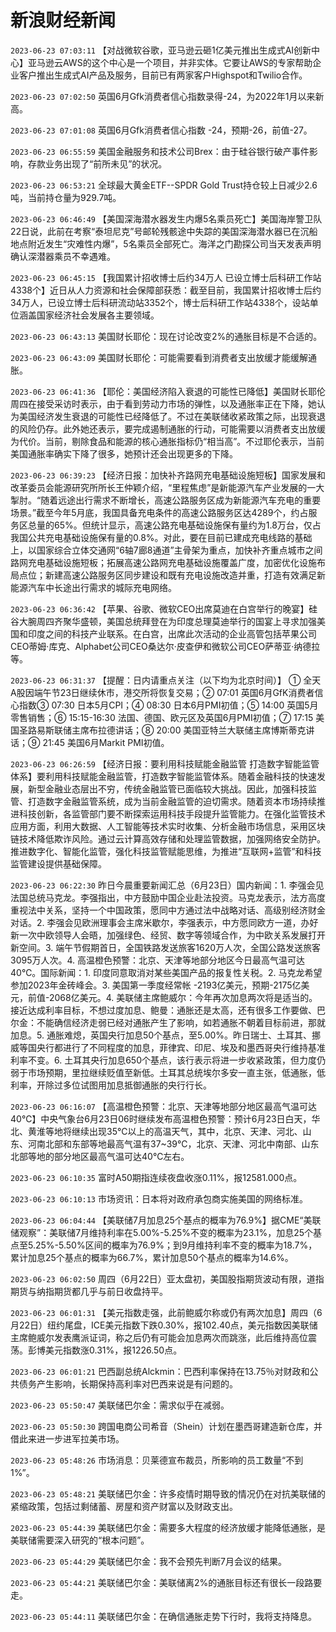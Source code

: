 # 新浪财经新闻
`2023-06-23 07:03:11` 【对战微软谷歌，亚马逊云砸1亿美元推出生成式AI创新中心】亚马逊云AWS的这个中心是一个项目，并非实体。它要让AWS的专家帮助企业客户推出生成式AI产品及服务，目前已有两家客户Highspot和Twilio合作。

`2023-06-23 07:02:50` 英国6月Gfk消费者信心指数录得-24，为2022年1月以来新高。

`2023-06-23 07:01:08` 英国6月Gfk消费者信心指数 -24，预期-26，前值-27。

`2023-06-23 06:55:59` 美国金融服务和技术公司Brex：由于硅谷银行破产事件影响，存款业务出现了“前所未见”的状况。

`2023-06-23 06:53:21` 全球最大黄金ETF--SPDR Gold Trust持仓较上日减少2.6吨，当前持仓量为929.7吨。

`2023-06-23 06:46:49` 【美国深海潜水器发生内爆5名乘员死亡】美国海岸警卫队22日说，此前在考察“泰坦尼克”号邮轮残骸途中失踪的美国深海潜水器已在沉船地点附近发生“灾难性内爆”，5名乘员全部死亡。海洋之门勘探公司当天发表声明确认深潜器乘员不幸遇难。

`2023-06-23 06:45:15` 【我国累计招收博士后约34万人 已设立博士后科研工作站4338个】近日从人力资源和社会保障部获悉：截至目前，我国累计招收博士后约34万人，已设立博士后科研流动站3352个，博士后科研工作站4338个，设站单位涵盖国家经济社会发展各主要领域。

`2023-06-23 06:43:13` 美国财长耶伦：现在讨论改变2%的通胀目标是不合适的。

`2023-06-23 06:43:09` 美国财长耶伦：可能需要看到消费者支出放缓才能缓解通胀。

`2023-06-23 06:41:36` 【耶伦：美国经济陷入衰退的可能性已降低】美国财长耶伦周四在接受采访时表示，由于看到劳动力市场的弹性，以及通胀率正在下降，她认为美国经济发生衰退的可能性已经降低了。不过在美联储收紧政策之际，出现衰退的风险仍存。此外她还表示，要完成遏制通胀的行动，可能需要以消费者支出放缓为代价。当前，剔除食品和能源的核心通胀指标仍“相当高”。不过耶伦表示，当前美国通胀率确实下降了很多，她预计还会出现更多的下降。

`2023-06-23 06:39:23` 【经济日报：加快补齐路网充电基础设施短板】国家发展和改革委员会能源研究所所长王仲颖介绍，“里程焦虑”是新能源汽车产业发展的一大掣肘。“随着远途出行需求不断增长，高速公路服务区成为新能源汽车充电的重要场景。”截至今年5月底，我国具备充电条件的高速公路服务区达4289个，约占服务区总量的65%。但统计显示，高速公路充电基础设施保有量约为1.8万台，仅占我国公共充电基础设施保有量的0.8%。对此，要在目前已建成充电线路的基础上，以国家综合立体交通网“6轴7廊8通道”主骨架为重点，加快补齐重点城市之间路网充电基础设施短板；拓展高速公路网充电基础设施覆盖广度，加密优化设施布局点位；新建高速公路服务区同步建设和既有充电设施改造并重，打造有效满足新能源汽车中长途出行需求的城际充电网络。

`2023-06-23 06:36:42` 【苹果、谷歌、微软CEO出席莫迪在白宫举行的晚宴】硅谷大腕周四齐聚华盛顿，美国总统拜登在为印度总理莫迪举行的国宴上寻求加强美国和印度之间的科技产业联系。在白宫，出席此次活动的企业高管包括苹果公司CEO蒂姆·库克、Alphabet公司CEO桑达尔·皮查伊和微软公司CEO萨蒂亚·纳德拉等。

`2023-06-23 06:31:37` 【提醒：日内请重点关注（以下均为北京时间）】 ① 全天 A股因端午节23日继续休市，港交所将恢复交易；② 07:01 英国6月GfK消费者信心指数③ 07:30 日本5月CPI；④ 08:30 日本6月PMI初值；⑤ 14:00 英国5月零售销售；⑥ 15:15-16:30 法国、德国、欧元区及英国6月PMI初值；⑦ 17:15 美国圣路易斯联储主席布拉德讲话；⑧ 20:00 美国亚特兰大联储主席博斯蒂克讲话；⑨ 21:45 美国6月Markit PMI初值。

`2023-06-23 06:26:59` 【经济日报：要利用科技赋能金融监管 打造数字智能监管体系】要利用科技赋能金融监管，打造数字智能监管体系。随着金融科技的快速发展，新型金融业态层出不穷，传统金融监管已面临较大挑战。因此，加强科技监管、打造数字金融监管系统，成为当前金融监管的迫切需求。随着资本市场持续推进科技创新，各监管部门要不断探索运用科技手段提升监管能力。在强化监管技术应用方面，利用大数据、人工智能等技术实时收集、分析金融市场信息，采用区块链技术降低欺诈风险。通过云计算高效存储和处理监管数据，加强网络安全防护。推进数字化、智能化监管，强化科技监管赋能思维，为推进“互联网+监管”和科技监管建设提供基础保障。

`2023-06-23 06:22:30` 昨日今晨重要新闻汇总（6月23日）国内新闻：1. 李强会见法国总统马克龙。李强指出，中方鼓励中国企业赴法投资。马克龙表示，法方高度重视法中关系，坚持一个中国政策，愿同中方通过法中战略对话、高级别经济财金对话。2. 李强会见欧洲理事会主席米歇尔，李强表示，中方愿同欧方一道，办好新一次中欧领导人会晤，加强绿色、经贸、数字等领域合作，为中欧关系发展打开新空间。3. 端午节假期首日，全国铁路发送旅客1620万人次，全国公路发送旅客3095万人次。4. 高温橙色预警：北京、天津等地部分地区今日最高气温可达40℃。国际新闻：1. 印度同意取消对某些美国产品的报复性关税。2. 马克龙希望参加2023年金砖峰会。3. 美国第一季度经常帐 -2193亿美元，预期-2175亿美元，前值-2068亿美元。4. 美联储主席鲍威尔：今年再次加息两次将是适当的。接近达成利率目标，不想过度加息、鲍曼：通胀还是太高，还有很多工作要做、巴尔金：不能确信经济走弱已经对通胀产生了影响，如若通胀不朝着目标前进，那就加息。5. 通胀难熄，英国央行加息50个基点，至5.00%。昨日瑞士、土耳其、挪威等国央行都进行了不同程度的加息，菲律宾、印尼、埃及和墨西哥央行维持基准利率不变。6. 土耳其央行加息650个基点，该行表示将进一步收紧政策，但力度仍弱于市场预期，里拉继续贬值至新低。土耳其总统埃尔多安一直主张，低通胀，低利率，开除过多位试图用加息抵御通胀的央行行长。

`2023-06-23 06:16:07` 【高温橙色预警：北京、天津等地部分地区最高气温可达40℃】中央气象台6月23日06时继续发布高温橙色预警：预计6月23日白天，华北、黄淮等地将继续出现35℃以上的高温天气，其中，北京、天津、河北、山东、河南北部和东部等地最高气温有37~39℃，北京、天津、河北中南部、山东北部等地的部分地区最高气温可达40℃左右。

`2023-06-23 06:10:35` 富时A50期指连续夜盘收涨0.11%，报12581.000点。

`2023-06-23 06:10:13` 市场资讯：日本将对政府承包商实施美国的网络标准。

`2023-06-23 06:04:44` 【美联储7月加息25个基点的概率为76.9%】据CME“美联储观察”：美联储7月维持利率在5.00%-5.25%不变的概率为23.1%，加息25个基点至5.25%-5.50%区间的概率为76.9%；到9月维持利率不变的概率为18.7%，累计加息25个基点的概率为66.7%，累计加息50个基点的概率为14.6%。

`2023-06-23 06:02:50` 周四（6月22日）亚太盘初，美国股指期货波动有限，道指期货与纳指期货都几乎与前日收盘持平。

`2023-06-23 06:01:31` 【美元指数走强，此前鲍威尔称或仍有两次加息】周四（6月22日）纽约尾盘，ICE美元指数下跌0.30%，报102.40点，美元指数因美联储主席鲍威尔发表鹰派证词，称之后仍有可能会加息两次而跳涨，此后维持高位震荡。彭博美元指数涨0.31%，报1226.50点。

`2023-06-23 06:01:21` 巴西副总统Alckmin：巴西利率保持在13.75％对财政和公共债务产生影响，长期保持高利率对巴西来说是有问题的。

`2023-06-23 05:50:47` 美联储巴尔金：需求似乎在减弱。

`2023-06-23 05:50:30` 跨国电商公司希音（Shein）计划在墨西哥建造新仓库，并借此来进一步进军拉美市场。

`2023-06-23 05:48:26` 市场消息：贝莱德宣布裁员，所影响的员工数量“不到1%”。

`2023-06-23 05:48:21` 美联储巴尔金：许多疫情时期导致的情况仍在对抗美联储的紧缩政策，包括过剩储蓄、房屋和资产财富以及财政支出。

`2023-06-23 05:44:39` 美联储巴尔金：需要多大程度的经济放缓才能降低通胀，是美联储需要深入研究的“根本问题”。

`2023-06-23 05:44:29` 美联储巴尔金：我不会预先判断7月会议的结果。

`2023-06-23 05:44:21` 美联储巴尔金：美联储离2%的通胀目标还有很长一段路要走。

`2023-06-23 05:44:11` 美联储巴尔金：在确信通胀走势下行时，我将支持降息。

